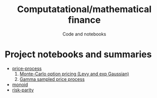 

<h1 align="center">Computatational/mathematical finance</h1>
<p align="center">Code and notebooks</p>

# Project notebooks and summaries

- [price-process](https://github.com/borab96/price-process/blob/main/README.rst)
    1. [Monte-Carlo option pricing (Levy and exp Gaussian)](https://nbviewer.org/github/borab96/quant-finance/blob/main/Notebooks/LevyOptionPricing.ipynb)
    2. [Gamma sampled price process](https://nbviewer.org/github/borab96/quant-finance/blob/main/Notebooks/GammaSampledPriceProcess.ipynb)
- [monoid](https://nbviewer.org/github/borab96/quant-finance/blob/main/Notebooks/MonoidalBacktest.ipynb)
- [risk-parity](https://github.com/borab96/risk-parity/blob/7ae46ee0ad151f93194b4168e0ab88e11bc7603e/README.md)

